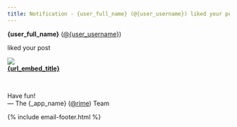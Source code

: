 ```yaml
---
title: Notification - {user_full_name} (@{user_username}) liked your post
---
```


<p>
<strong>{user_full_name}</strong> (<a href="{_app_base_url}/@{user_username}">@{user_username}</a>)

liked your post
</p>

<p>
<a href="{_app_base_url}/url/{url_embed_url_id}">
  <img src="{url_embed_thumbnail_url}">
</a>
<br>

<strong>
  <a href="{_app_base_url}/url/{url_embed_url_id}">{url_embed_title}</a>
</strong>
</p>

<br>

<p>
Have fun!<br>
&mdash; The {_app_name} (<a href="{_app_base_url}/@rime">@rime</a>) Team
</p>

{% include email-footer.html %}